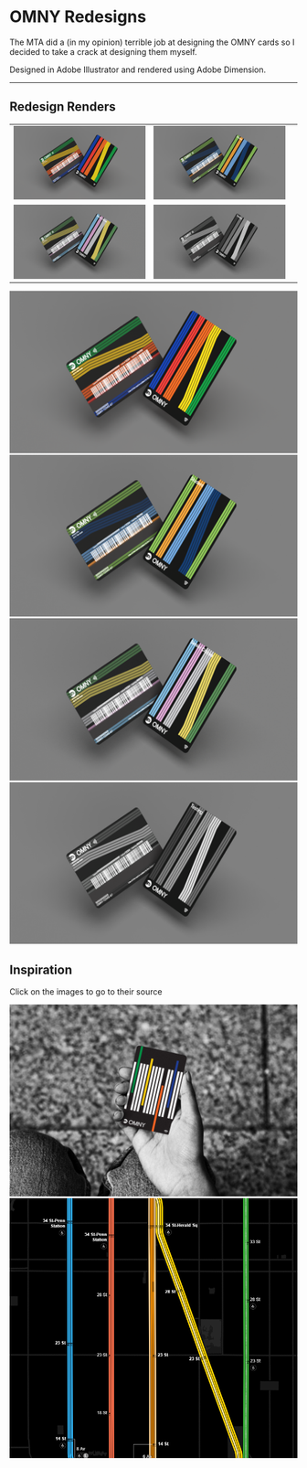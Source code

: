 # OMNY Redesigns

The MTA did a (in my opinion) terrible job at designing the OMNY cards so I decided to take a crack at designing them myself.

Designed in Adobe Illustrator and rendered using Adobe Dimension.

---

## Redesign Renders

| | | |
|:-------------------------:|:-------------------------:|:-------------------------:|
|<img width="1604" alt="My take on a normal OMNY card" src="./Renders/OMNY_render_normal.png">  |  <img width="1604" alt="My take on a student OMNY card" src="./Renders/OMNY_render_student.png">|
|<img width="1604" alt="My take on a senior citizen OMNY card" src="./Renders/OMNY_render_senior.png">  |  <img width="1604" alt="My take on a testing/ MTA OMNY card" src="./Renders/OMNY_render_testing.png">|

![My take on a normal OMNY card](./Renders/OMNY_render_normal.png)
![My take on a student OMNY card](./Renders/OMNY_render_student.png)
![My take on a senior citizen OMNY card](./Renders/OMNY_render_senior.png)
![My take on a testing/ MTA OMNY card](./Renders/OMNY_render_testing.png)

## Inspiration

Click on the images to go to their source

[![OMNY card design by Pentagram](./Inspiration/pentagram_OMNY_card.jpg)](https://www.pentagram.com/work/omny/story)
[![The live subway map](./Inspiration/live_subway_map.png)](https://map.mta.info/#@40.7438616,-73.9915379,15.62z)

